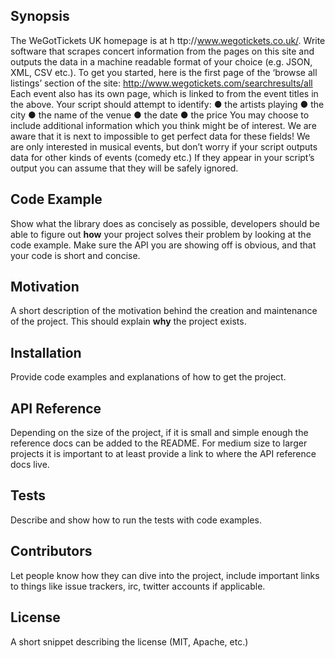 ## Synopsis

The WeGotTickets UK homepage is at h ttp://www.wegotickets.co.uk/. Write software that scrapes concert information from the pages on this site and outputs the data in a machine readable format of your choice (e.g. JSON, XML, CSV etc.).
To get you started, here is the first page of the ‘browse all listings’ section of the site:
http://www.wegotickets.com/searchresults/all
Each event also has its own page, which is linked to from the event titles in the above. Your script should attempt to identify:
● the artists playing
● the city
● the name of the venue
● the date
● the price
You may choose to include additional information which you think might be of interest. We are aware that it is next to impossible to get perfect data for these fields!
We are only interested in musical events, but don’t worry if your script outputs data for other kinds of events (comedy etc.) If they appear in your script’s output you can assume that they will be safely ignored.
## Code Example

Show what the library does as concisely as possible, developers should be able to figure out **how** your project solves their problem by looking at the code example. Make sure the API you are showing off is obvious, and that your code is short and concise.

## Motivation

A short description of the motivation behind the creation and maintenance of the project. This should explain **why** the project exists.

## Installation

Provide code examples and explanations of how to get the project.

## API Reference

Depending on the size of the project, if it is small and simple enough the reference docs can be added to the README. For medium size to larger projects it is important to at least provide a link to where the API reference docs live.

## Tests

Describe and show how to run the tests with code examples.

## Contributors

Let people know how they can dive into the project, include important links to things like issue trackers, irc, twitter accounts if applicable.

## License

A short snippet describing the license (MIT, Apache, etc.)